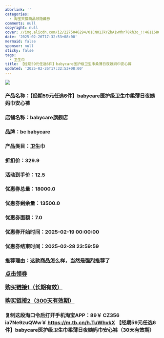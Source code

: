 ```yaml
---
abbrlink: ''
categories:
  - 淘宝天猫商品领隐藏券
comments: null
copyright: null
cover: //img.alicdn.com/i2/2275046294/O1CN01JkYZbA1wMhr78kh3o_!!4611686018427384726-0-item_pic.jpg
date: '2025-02-26T17:32:53+08:00'
mermaid: false
sponsor: null
sticky: false
tags:
  - 卫生巾
title: 【经期59元任选6件】babycare医护级卫生巾柔薄日夜姨妈巾安心裤
updated: '2025-02-26T17:32:53+08:00'
--- 
```


![](//img.alicdn.com/i2/2275046294/O1CN01JkYZbA1wMhr78kh3o_!!4611686018427384726-0-item_pic.jpg)

### 产品名称：【经期59元任选6件】babycare医护级卫生巾柔薄日夜姨妈巾安心裤
### 店铺名称：babycare旗舰店
### 品牌：bc babycare
### 产品类目：卫生巾
### 折扣价：329.9
### 活动到手价：12.5
### 优惠券总量：18000.0
### 优惠券剩余量：13500.0
### 优惠券面额：7.0
### 优惠券开始时间：2025-02-19 00:00:00	
### 优惠券结束时间：2025-02-28 23:59:59	
### 推荐理由：这款商品怎么样，当然是强烈推荐了

<p style="font-size: 18px; font-weight: bold;">
  <a href="这款商品太牛了！销售太火爆以至于没有设置" target="_blank">点击领券</a>
</p>
<p style="font-size: 18px; font-weight: bold;">
  <a href="https://s.click.taobao.com/t?e=m%3D2%26s%3DNf0UGF0YvkJw4vFB6t2Z2ueEDrYVVa64K7Vc7tFgwiHjf2vlNIV67kyLuerTQxoGxF5AHBg6Tr73ID%2FV1RqsF4wnCJeELi4I%2FIEn%2BS1IjHAB0ghlTd7WlZVm%2FOAUUFw71qrpxiwMoCNxc1AtbZGVS%2FuzezH2hkaSy%2BGFo7p7Gu0LZMqoQW%2BfuKGzo1lVxIioEeO2dVHOeD%2BjPIlni%2FHy9Tt3IaM1sqG20ZnzNOss0xZpnah%2FPdOZDx%2Foo%2FrdjK99ozvQCWI2PAlyfsBFZDqhxXSFvSTZM%2B%2F4A13NwUW6D5uSbNJ1MmeJSUjZxEwwwN3zOYQwrhPE0iw%3D" target="_blank">购买链接1（长期有效）</a>
</p>
<p style="font-size: 18px; font-weight: bold;">
  <a href="https://s.click.taobao.com/0JScVNs" target="_blank">购买链接2（300天有效期）</a>
</p>

### 复制这段淘口令后打开手机淘宝APP：89￥ CZ356 ia7Ne9zuQWw￥ https://m.tb.cn/h.TuWhvkX  【经期59元任选6件】babycare医护级卫生巾柔薄日夜姨妈巾安心裤（30天有效期）
